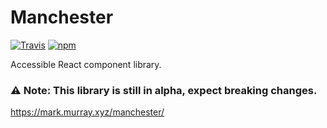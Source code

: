 # Manchester

[![Travis](https://img.shields.io/travis/mmmurray/manchester.svg)](https://travis-ci.org/mmmurray/manchester)
[![npm](https://img.shields.io/npm/v/manchester.svg)](https://www.npmjs.com/package/manchester)

Accessible React component library.

### ⚠️ Note: This library is still in alpha, expect breaking changes.

https://mark.murray.xyz/manchester/
